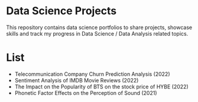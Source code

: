 # Data Science Projects
This repository contains data science portfolios to share projects, showcase skills and track my progress in Data Science / Data Analysis related topics.

# List
- Telecommunication Company Churn Prediction Analysis (2022)
- Sentiment Analysis of IMDB Movie Reviews (2022)
- The Impact on the Popularity of BTS on the stock price of HYBE (2022)
- Phonetic Factor Effects on the Perception of Sound (2021)
